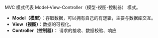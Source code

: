 MVC 模式代表 Model-View-Controller（模型-视图-控制器） 模式。

- **Model（模型）**：存取数据，可以拥有自己的有逻辑，主要与数据库交互。
- **View（视图）**：数据的可视化。
- **Controller（控制器）**： 请求的接收、数据校验、响应

